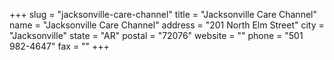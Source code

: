 +++
slug = "jacksonville-care-channel"
title = "Jacksonville Care Channel"
name = "Jacksonville Care Channel"
address = "201 North Elm Street"
city = "Jacksonville"
state = "AR"
postal = "72076"
website = ""
phone = "501 982-4647"
fax = ""
+++
